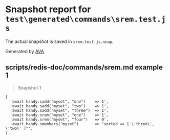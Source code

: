# Snapshot report for `test\generated\commands\srem.test.js`

The actual snapshot is saved in `srem.test.js.snap`.

Generated by [AVA](https://ava.li).

## scripts/redis-doc/commands/srem.md example 1

> Snapshot 1

    [
      'await handy.sadd("myset", "one")    => 1',
      'await handy.sadd("myset", "two")    => 1',
      'await handy.sadd("myset", "three")  => 1',
      'await handy.srem("myset", "one")    => 1',
      'await handy.srem("myset", "four")   => 0',
      'await handy.smembers("myset")       => "sorted => [ \'three\', \'two\' ]"',
    ]
